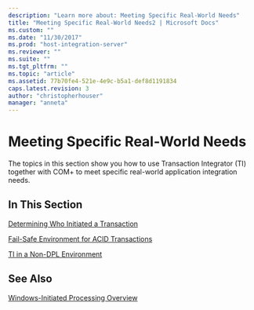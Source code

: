 ```yaml
---
description: "Learn more about: Meeting Specific Real-World Needs"
title: "Meeting Specific Real-World Needs2 | Microsoft Docs"
ms.custom: ""
ms.date: "11/30/2017"
ms.prod: "host-integration-server"
ms.reviewer: ""
ms.suite: ""
ms.tgt_pltfrm: ""
ms.topic: "article"
ms.assetid: 77b70fe4-521e-4e9c-b5a1-def8d1191834
caps.latest.revision: 3
author: "christopherhouser"
manager: "anneta"
---
```

# Meeting Specific Real-World Needs
The topics in this section show you how to use Transaction Integrator (TI) together with COM+ to meet specific real-world application integration needs.  
  
## In This Section  
 [Determining Who Initiated a Transaction](../core/determining-who-initiated-a-transaction2.md)  
  
 [Fail-Safe Environment for ACID Transactions](../core/fail-safe-environment-for-acid-transactions2.md)  
  
 [TI in a Non-DPL Environment](../core/ti-in-a-non-dpl-environment4.md)  
  
## See Also  
 [Windows-Initiated Processing Overview](../core/windows-initiated-processing-overview2.md)
